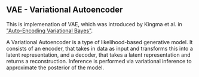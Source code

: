 ## VAE - Variational Autoencoder

This is implemenation of VAE, which was introduced by Kingma et al. in ["Auto-Encoding Variational Bayes"](https://arxiv.org/pdf/1312.6114v10.pdf).

A Variational Autoencoder is a type of likelihood-based generative model. It consists of an encoder,
that takes in data  as input and transforms this into a latent representation, and a decoder,
that takes a latent representation and returns a reconstruction.
Inference is performed via variational inference to approximate the posterior of the model.
